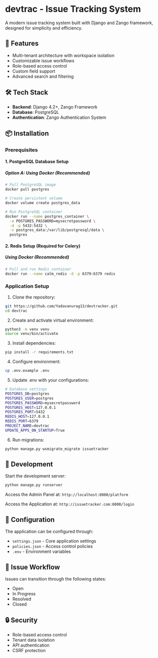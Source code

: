 # devtrac - Issue Tracking System

A modern issue tracking system built with Django and Zango framework, designed for simplicity and efficiency.

## 🚀 Features

- Multi-tenant architecture with workspace isolation
- Customizable issue workflows
- Role-based access control
- Custom field support
- Advanced search and filtering

## 🛠 Tech Stack

- **Backend**: Django 4.2+, Zango Framework
- **Database**: PostgreSQL
- **Authentication**: Zango Authentication System

## 📦 Installation

### Prerequisites

#### 1. PostgreSQL Database Setup

##### Option A: Using Docker (Recommended)

```bash
# Pull PostgreSQL image
docker pull postgres

# Create persistent volume
docker volume create postgres_data

# Run PostgreSQL container
docker run --name postgres_container \
  -e POSTGRES_PASSWORD=mysecretpassword \
  -d -p 5432:5432 \
  -v postgres_data:/var/lib/postgresql/data \
  postgres
```

#### 2. Redis Setup (Required for Celery)

##### Using Docker (Recommended)

```bash
# Pull and run Redis container
docker run --name calm_redis -d -p 6379:6379 redis
```

### Application Setup

1. Clone the repository:

```bash
git https://github.com/Yadavanurag13/devtracker.git
cd devtrac
```

2. Create and activate virtual environment:

```bash
python3 -m venv venv
source venv/bin/activate
```

3. Install dependencies:

```bash
pip install -r requirements.txt
```

4. Configure environment:

```bash
cp .env.example .env
```

5. Update .env with your configurations:

```bash
# Database settings
POSTGRES_DB=postgres
POSTGRES_USER=postgres
POSTGRES_PASSWORD=mysecretpassword
POSTGRES_HOST=127.0.0.1
POSTGRES_PORT=5432
REDIS_HOST=127.0.0.1
REDIS_PORT=6379
PROJECT_NAME=devtrac
UPDATE_APPS_ON_STARTUP=True
```

6. Run migrations:

```bash
python manage.py wsmigrate_migrate issuetracker
```

## 🚀 Development

Start the development server:

```bash
python manage.py runserver
```

Access the Admin Panel at: `http://localhost:8000/platform`

Access the Application at: `http://issuetracker.com:8000/login`

## 🔧 Configuration

The application can be configured through:

- `settings.json` - Core application settings
- `policies.json` - Access control policies
- `.env` - Environment variables

## 📝 Issue Workflow

Issues can transition through the following states:

- Open
- In Progress
- Resolved
- Closed

## 🔒 Security

- Role-based access control
- Tenant data isolation
- API authentication
- CSRF protection
